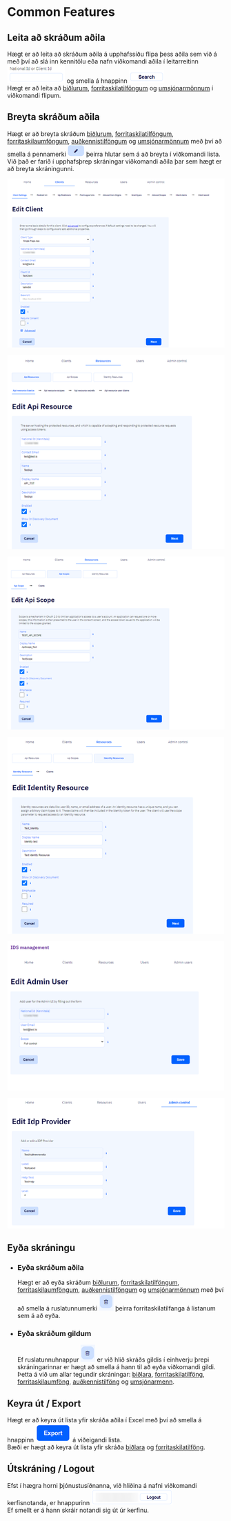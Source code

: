 # Common Features

## Leita að skráðum aðila

Hægt er að leita að skráðum aðila á upphafssíðu flipa þess aðila sem við á með því að slá inn kennitölu eða nafn viðkomandi aðila í leitarreitinn ![search-bar](images/search-bar.png) og smella á hnappinn
![search-button](images/search-button.png)  
Hægt er að leita að [biðlurum](client/README.md), [forritaskilatilföngum](resources/README.md) og [umsjónarmönnum](users/README.md) í viðkomandi flipum.

## Breyta skráðum aðila

Hægt er að breyta skráðum [biðlurum](client/README.md), [forritaskilatilföngum](resources/api-resources.md),
[forritaskilaumföngum](resources/api-scopes.md), [auðkennistilföngum](resources/identity-resources.md) 
og [umsjónarmönnum](users/system-users.md) með því að smella á pennamerki ![pen-icon](images/pen-icon.png) þeirra hlutar sem á að breyta í viðkomandi lista.  
Við það er farið í upphafsþrep skráningar viðkomandi aðila þar sem hægt er að breyta skráningunni.

![edit-client](images/edit-client.png)

![edit-api-resource](images/edit-api-resource.png)

![edit-api-scope](images/edit-api-scope.png)

![edit-identity-resource](images/edit-identity-resource.png)

![edit-admin-user](images/edit-admin-user.png)

![edit-idp-provider](images/edit-idp-provider.png)

## Eyða skráningu

- ### Eyða skráðum aðila

  Hægt er að eyða skráðum [biðlurum](client/README.md), [forritaskilatilföngum](resources/api-resources.md),
  [forritaskilaumföngum](resources/api-scopes.md), [auðkennistilföngum](resources/identity-redsources.md) og
  [umsjónarmönnum](users/system-users.md) með því að smella á ruslatunnumerki 
  ![garbage-can](images/garbage-can.png) þeirra forritaskilatilfanga á listanum sem á að eyða.

- ### Eyða skráðum gildum
  Ef ruslatunnuhnappur ![garbage-can](images/garbage-can.png) er við hlið skráðs gildis í einhverju þrepi skráningarinnar er hægt að smella á hann til að eyða viðkomandi gildi.  
  Þetta á við um allar tegundir skráningar: [biðlara](client/README.md), 
  [forritaskilatilföng](resources/api-resources.md), 
  [forritaskilaumföng](resources/api-scopes.md), 
  [auðkennistilföng](resources/identity-resources.md) og [umsjónarmenn](users/system-users.md).

## Keyra út / Export

Hægt er að keyra út lista yfir skráða aðila í Excel með því að smella á hnappinn ![export](images/export.png) á viðeigandi lista.  
Bæði er hægt að keyra út lista yfir skráða [biðlara](client/README.md) og [forritaskilatilföng](resources/README.md).

## Útskráning / Logout

Efst í hægra horni þjónustusíðnanna, við hliðina á nafni viðkomandi kerfisnotanda, er hnappurinn ![logout](images/logout.png)  
Ef smellt er á hann skráir notandi sig út úr kerfinu.